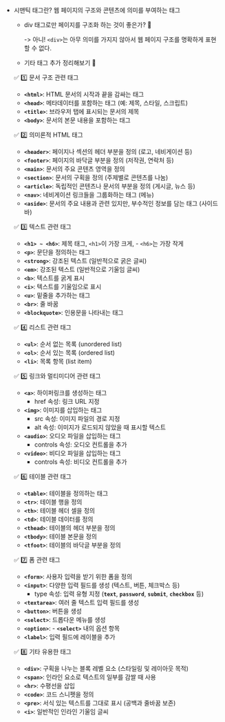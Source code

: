 - 시맨틱 태그란? 웹 페이지의 구조와 콘텐츠에 의미를 부여하는 태그
    - div 태그로만 페이지를 구조화 하는 것이 좋은가? 🍠 
      
      -> 아니! `<div>`는 아무 의미를 가지지 않아서 웹 페이지 구조를 명확하게 표현할 수 없다.

  - 기타 태그 추가 정리해보기 🍠
  
  ✅ 1️⃣ 문서 구조 관련 태그

   - **`<html>`**: HTML 문서의 시작과 끝을 감싸는 태그
   - **`<head>`**: 메타데이터를 포함하는 태그 (예: 제목, 스타일, 스크립트)
   - **`<title>`**: 브라우저 탭에 표시되는 문서의 제목
   - **`<body>`**: 문서의 본문 내용을 포함하는 태그


  ✅ 2️⃣ 의미론적 HTML 태그

   - **`<header>`**: 페이지나 섹션의 헤더 부분을 정의 (로고, 네비게이션 등)
   - **`<footer>`**: 페이지의 바닥글 부분을 정의 (저작권, 연락처 등)
   - **`<main>`**: 문서의 주요 콘텐츠 영역을 정의
   - **`<section>`**: 문서의 구획을 정의 (주제별로 콘텐츠를 나눔)
   - **`<article>`**: 독립적인 콘텐츠나 문서의 부분을 정의 (게시글, 뉴스 등)
   - **`<nav>`**: 네비게이션 링크들을 그룹화하는 태그 (메뉴)
   - **`<aside>`**: 문서의 주요 내용과 관련 있지만, 부수적인 정보를 담는 태그 (사이드바)

   
  ✅ 3️⃣ 텍스트 관련 태그

  - **`<h1> ~ <h6>`**: 제목 태그, `<h1>`이 가장 크게, - `<h6>`는 가장 작게
  - **`<p>`**: 문단을 정의하는 태그
  - **`<strong>`**: 강조된 텍스트 (일반적으로 굵은 글씨)
  - **`<em>`**: 강조된 텍스트 (일반적으로 기울임 글씨)
  - **`<b>`**: 텍스트를 굵게 표시
  - **`<i>`**: 텍스트를 기울임으로 표시
  - **`<u>`**: 밑줄을 추가하는 태그
  - **`<br>`**: 줄 바꿈
  - **`<blockquote>`**: 인용문을 나타내는 태그

  
  ✅ 4️⃣ 리스트 관련 태그
  
   - **`<ul>`**: 순서 없는 목록 (unordered list)
   - **`<ol>`**: 순서 있는 목록 (ordered list)
   - **`<li>`**: 목록 항목 (list item)

  
  ✅ 5️⃣ 링크와 멀티미디어 관련 태그
  
   - **`<a>`**: 하이퍼링크를 생성하는 태그
       - href 속성: 링크 URL 지정
   - **`<img>`**: 이미지를 삽입하는 태그
       - src 속성: 이미지 파일의 경로 지정
       - alt 속성: 이미지가 로드되지 않았을 때 표시할 텍스트
   - **`<audio>`**: 오디오 파일을 삽입하는 태그
       - controls 속성: 오디오 컨트롤을 추가
   - **`<video>`**: 비디오 파일을 삽입하는 태그
       - controls 속성: 비디오 컨트롤을 추가


  ✅ 6️⃣ 테이블 관련 태그

   - **`<table>`**: 테이블을 정의하는 태그
   - **`<tr>`**: 테이블 행을 정의
   - **`<th>`**: 테이블 헤더 셀을 정의
   - **`<td>`**: 테이블 데이터를 정의
   - **`<thead>`**: 테이블의 헤더 부분을 정의
   - **`<tbody>`**: 테이블 본문을 정의
   - **`<tfoot>`**: 테이블의 바닥글 부분을 정의

  
  ✅ 7️⃣ 폼 관련 태그

   - **`<form>`**: 사용자 입력을 받기 위한 폼을 정의
   - **`<input>`**: 다양한 입력 필드를 생성 (텍스트, 버튼, 체크박스 등)
      - type 속성: 입력 유형 지정 (**`text`**, **`password`**, **`submit`**, **`checkbox`** 등)
   - **`<textarea>`**: 여러 줄 텍스트 입력 필드를 생성
   - **`<button>`**: 버튼을 생성
   - **`<select>`**: 드롭다운 메뉴를 생성
   - **`<option>`**:  - **`<select>`** 내의 옵션 항목
   - **`<label>`**: 입력 필드에 레이블을 추가

  
  ✅ 8️⃣ 기타 유용한 태그

   - **`<div>`**: 구획을 나누는 블록 레벨 요소 (스타일링 및 레이아웃 목적)
   - **`<span>`**: 인라인 요소로 텍스트의 일부를 감쌀 때 사용
   - **`<hr>`**: 수평선을 삽입
   - **`<code>`**: 코드 스니펫을 정의
   - **`<pre>`**: 서식 있는 텍스트를 그대로 표시 (공백과 줄바꿈 보존)
   - **`<i>`**: 일반적인 인라인 기울임 글씨

